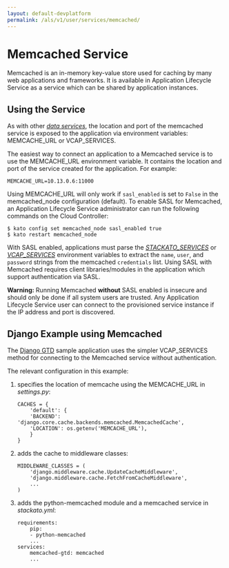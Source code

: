 ```yaml
---
layout: default-devplatform
permalink: /als/v1/user/services/memcached/
---
```

<!--PUBLISHED-->

Memcached Service[](#memcached-service "Permalink to this headline")
=====================================================================

Memcached is an in-memory key-value store used for caching by many web
applications and frameworks. It is available in Application Lifecycle Service as a service
which can be shared by application instances.

Using the Service[](#using-the-service "Permalink to this headline")
---------------------------------------------------------------------

As with other [*data services*](/als/v1/user/services/data-services/#data-services), the
location and port of the memcached service is exposed to the application
via environment variables: MEMCACHE\_URL or VCAP\_SERVICES.

The easiest way to connect an application to a Memcached service is to
use the MEMCACHE\_URL environment variable. It contains the location and
port of the service created for the application. For example:

    MEMCACHE_URL=10.13.0.6:11000

Using MEMCACHE\_URL will only work if `sasl_enabled`
is set to `False` in the memcached\_node
configuration (default). To enable SASL for Memcached, an Application Lifecycle Service
administrator can run the following commands on the Cloud Controller:

    $ kato config set memcached_node sasl_enabled true
    $ kato restart memcached_node

With SASL enabled, applications must parse the
[*STACKATO\_SERVICES*](/als/v1/user/services/data-services/#database-services-helion-services)
or [*VCAP\_SERVICES*](/als/v1/user/services/data-services/#database-services-vcap-services)
environment variables to extract the `name`, `user`, and `password`
strings from the memcached `credentials` list. Using SASL with Memcached
requires client libraries/modules in the application which support
authentication via SASL.

**Warning:** Running Memcached **without** SASL enabled is insecure and should only be done if all system users are trusted. Any Application Lifecycle Service user can connect to the provisioned service instance if the IP address and port is discovered.

Django Example using Memcached[](#django-example-using-memcached "Permalink to this headline")
-----------------------------------------------------------------------------------------------

The [Django GTD](https://github.com/Stackato-Apps/django-gtd) sample
application uses the simpler VCAP\_SERVICES method for connecting to the
Memcached service without authentication.

The relevant configuration in this example:

1.  specifies the location of memcache using the MEMCACHE\_URL in
    *settings.py*:

        CACHES = {
            'default': {
            'BACKEND': 'django.core.cache.backends.memcached.MemcachedCache',
            'LOCATION': os.getenv('MEMCACHE_URL'),
            }
        }

2.  adds the cache to middleware classes:

        MIDDLEWARE_CLASSES = (
            'django.middleware.cache.UpdateCacheMiddleware',
            'django.middleware.cache.FetchFromCacheMiddleware',
            ...
        )

3.  adds the python-memcached module and a memcached service in
    *stackato.yml*:

        requirements:
            pip:
            - python-memcached
            ...
        services:
            memcached-gtd: memcached
            ...
